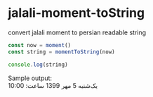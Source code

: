 # jalali-moment-toString
convert jalali moment to persian readable string

```ts
const now = moment()
const string = momentToString(now)

console.log(string) 
```
Sample output:  
یک‌شنبه 5 مهر 1399 ساعت: 10:00
